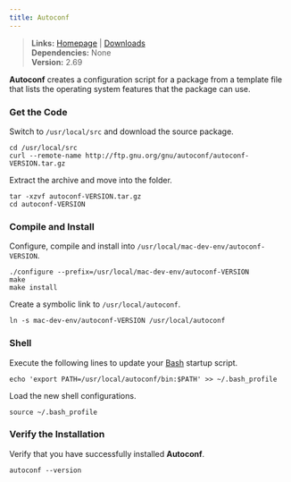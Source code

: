 ```yaml
---
title: Autoconf
---
```


> **Links:** [Homepage](http://www.gnu.org/software/autoconf/) | [Downloads](http://ftp.gnu.org/gnu/autoconf/)  
> **Dependencies:** None  
> **Version:** <span id="version">2.69</span>

**Autoconf** creates a configuration script for a package from a template file that lists the operating system features that the package can use.


### Get the Code

Switch to `/usr/local/src` and download the source package.

	cd /usr/local/src
	curl --remote-name http://ftp.gnu.org/gnu/autoconf/autoconf-VERSION.tar.gz

Extract the archive and move into the folder.

	tar -xzvf autoconf-VERSION.tar.gz
	cd autoconf-VERSION


### Compile and Install

Configure, compile and install into `/usr/local/mac-dev-env/autoconf-VERSION`.

	./configure --prefix=/usr/local/mac-dev-env/autoconf-VERSION
	make
	make install

Create a symbolic link to `/usr/local/autoconf`.

	ln -s mac-dev-env/autoconf-VERSION /usr/local/autoconf


### Shell

Execute the following lines to update your [Bash](http://en.wikipedia.org/wiki/Bash_%28Unix_shell%29) startup script.

	echo 'export PATH=/usr/local/autoconf/bin:$PATH' >> ~/.bash_profile

Load the new shell configurations.

	source ~/.bash_profile


### Verify the Installation

Verify that you have successfully installed **Autoconf**.

	autoconf --version
